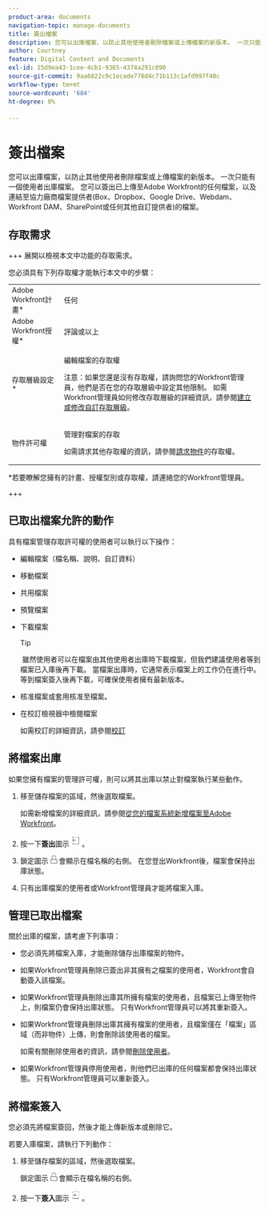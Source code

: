 ```yaml
---
product-area: documents
navigation-topic: manage-documents
title: 簽出檔案
description: 您可以出庫檔案，以防止其他使用者刪除檔案或上傳檔案的新版本。 一次只能有一個使用者出庫檔案。 您可以簽出已上傳至Adobe Workfront的任何檔案，以及連結至協力廠商檔案提供者(Box、Dropbox、Google Drive、Webdam、Workfront DAM、SharePoint或任何其他自訂提供者)的檔案。
author: Courtney
feature: Digital Content and Documents
exl-id: 15d9ea43-1cee-4cb1-9365-4374a291c090
source-git-commit: 9aa6822c9c1ecade776d4c71b113c1afd997f40c
workflow-type: tm+mt
source-wordcount: '684'
ht-degree: 0%

---
```


# 簽出檔案

您可以出庫檔案，以防止其他使用者刪除檔案或上傳檔案的新版本。 一次只能有一個使用者出庫檔案。 您可以簽出已上傳至Adobe Workfront的任何檔案，以及連結至協力廠商檔案提供者(Box、Dropbox、Google Drive、Webdam、Workfront DAM、SharePoint或任何其他自訂提供者)的檔案。 

## 存取需求

+++ 展開以檢視本文中功能的存取需求。

您必須具有下列存取權才能執行本文中的步驟：

<table style="table-layout:auto"> 
 <col> 
 <col> 
 <tbody> 
  <tr> 
   <td role="rowheader">Adobe Workfront計畫*</td> 
   <td> <p>任何</p> </td> 
  </tr> 
  <tr> 
   <td role="rowheader">Adobe Workfront授權*</td> 
   <td> <p>評論或以上</p> </td> 
  </tr> 
  <tr> 
   <td role="rowheader">存取層級設定*</td> 
   <td> <p>編輯檔案的存取權</p> <p>注意：如果您還是沒有存取權，請詢問您的Workfront管理員，他們是否在您的存取層級中設定其他限制。 如需Workfront管理員如何修改存取層級的詳細資訊，請參閱<a href="../../administration-and-setup/add-users/configure-and-grant-access/create-modify-access-levels.md" class="MCXref xref">建立或修改自訂存取層級</a>。</p> </td> 
  </tr> 
  <tr> 
   <td role="rowheader">物件許可權</td> 
   <td> <p>管理對檔案的存取</p> <p>如需請求其他存取權的資訊，請參閱<a href="../../workfront-basics/grant-and-request-access-to-objects/request-access.md" class="MCXref xref">請求物件</a>的存取權。</p> </td> 
  </tr> 
 </tbody> 
</table>

&#42;若要瞭解您擁有的計畫、授權型別或存取權，請連絡您的Workfront管理員。

+++

## 已取出檔案允許的動作

具有檔案管理存取許可權的使用者可以執行以下操作：

* 編輯檔案（檔名稱、說明、自訂資料）
* 移動檔案
* 共用檔案
* 預覽檔案
* 下載檔案

  >[!TIP]
  >
  > 雖然使用者可以在檔案由其他使用者出庫時下載檔案，但我們建議使用者等到檔案已入庫後再下載。 當檔案出庫時，它通常表示檔案上的工作仍在進行中。 等到檔案簽入後再下載，可確保使用者擁有最新版本。

* 核准檔案或套用核准至檔案。
* 在校訂檢視器中檢閱檔案

  如需校訂的詳細資訊，請參閱[校訂](../../review-and-approve-work/proofing/proofing.md)

## 將檔案出庫

如果您擁有檔案的管理許可權，則可以將其出庫以禁止對檔案執行某些動作。 

1. 移至儲存檔案的區域，然後選取檔案。 

   如需新增檔案的詳細資訊，請參閱[從您的檔案系統新增檔案至Adobe Workfront](../../documents/adding-documents-to-workfront/add-documents-from-file-system.md)。

1. 按一下&#x200B;**簽出**&#x200B;圖示![](assets/check-out-25x23.png)。

1. 鎖定圖示![](assets/lock-icon-locked-qs.png)會顯示在檔名稱的右側。 在您登出Workfront後，檔案會保持出庫狀態。
1. 只有出庫檔案的使用者或Workfront管理員才能將檔案入庫。

## 管理已取出檔案

關於出庫的檔案，請考慮下列事項：

* 您必須先將檔案入庫，才能刪除儲存出庫檔案的物件。 
* 如果Workfront管理員刪除已簽出非其擁有之檔案的使用者，Workfront會自動簽入該檔案。
* 如果Workfront管理員刪除出庫其所擁有檔案的使用者，且檔案已上傳至物件上，則檔案仍會保持出庫狀態。 只有Workfront管理員可以將其重新簽入。
* 如果Workfront管理員刪除出庫其擁有檔案的使用者，且檔案僅在「檔案」區域（而非物件）上傳，則會刪除該使用者的檔案。

  如需有關刪除使用者的資訊，請參閱[刪除使用者](../../administration-and-setup/add-users/create-and-manage-users/delete-a-user.md)。

* 如果Workfront管理員停用使用者，則他們已出庫的任何檔案都會保持出庫狀態。 只有Workfront管理員可以重新簽入。 

## 將檔案簽入

您必須先將檔案簽回，然後才能上傳新版本或刪除它。 

若要入庫檔案，請執行下列動作：

1. 移至儲存檔案的區域，然後選取檔案。 

   鎖定圖示![](assets/lock-icon-locked-qs.png)會顯示在檔名稱的右側。

1. 按一下&#x200B;**簽入**&#x200B;圖示![](assets/check-in-25x22.png)。
